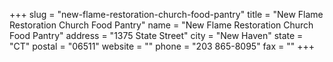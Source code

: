 +++
slug = "new-flame-restoration-church-food-pantry"
title = "New Flame Restoration Church Food Pantry"
name = "New Flame Restoration Church Food Pantry"
address = "1375 State Street"
city = "New Haven"
state = "CT"
postal = "06511"
website = ""
phone = "203 865-8095"
fax = ""
+++
